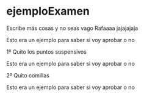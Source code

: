﻿ejemploExamen
=============
Escribe más cosas y no seas vago Rafaaaa jajajajaja

Esto era un ejemplo para saber si voy aprobar o no


1º Quito los puntos suspensivos

Esto era un ejemplo para saber si voy aprobar o no

2º Quito comillas

Esto era un ejemplo para saber si voy aprobar o no